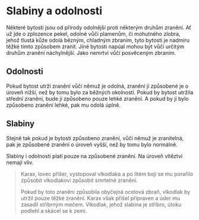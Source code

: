 # Slabiny a odolnosti

Některé bytosti jsou od přírody odolnější proti některým druhům 
zranění. Ať už jde o zplozence pekel, odolné vůči plamenům, či
mohutného zlobra, jehož tlustá kůže odolá bězným, chladným 
zbraním, tyto bytosti je nadmíru těžké tímto způsobem zranit. 
Jiné bytosti napúal mohou být vůči určitým druhům zranění 
náchylnější. Jako nemrtví vůči posvěceným zbraním.

## Odolnosti

Pokud bytost utrží zranění vůči němuž je odolná, zranění jí
způsobené je o úroveň nižší, než by tomu bylo za běžných 
okolností. Pokud by bytost utržila střední zranění, bude jí 
způsobeno pouze lehké zranění. A pokud by jí bylo způsobeno 
zranění lehké, pak mu odolá úplně.

## Slabiny

Stejně tak pokud je bytosti způsobeno zranění, vůči němuž je 
zranitelná, pak je způsobené zranění o úroveň vyšší, než by tomu
bylo normálně.

Slabiny i odolnosti platí pouze na způsobené zranění. Na úroveň 
vítěztví nemají vliv.

> Karax, lovec příšer, vystopoval vlkodlaka a po lítém boji se mu
> porařilo způsobit vlkodlakovi způsobit smrtelné zranění.
>
> Pokud by toto zranění způsobila obyčejná ocelová zbraň,
> vlkodlak by utržil pouze těžké zranění. Karax však přišel 
> připraven a úder mu zasadil stříbrným mečem. Vlkodlak, jehož 
> slabina je stříbro, útoku podlehl a skácel se k zemi.